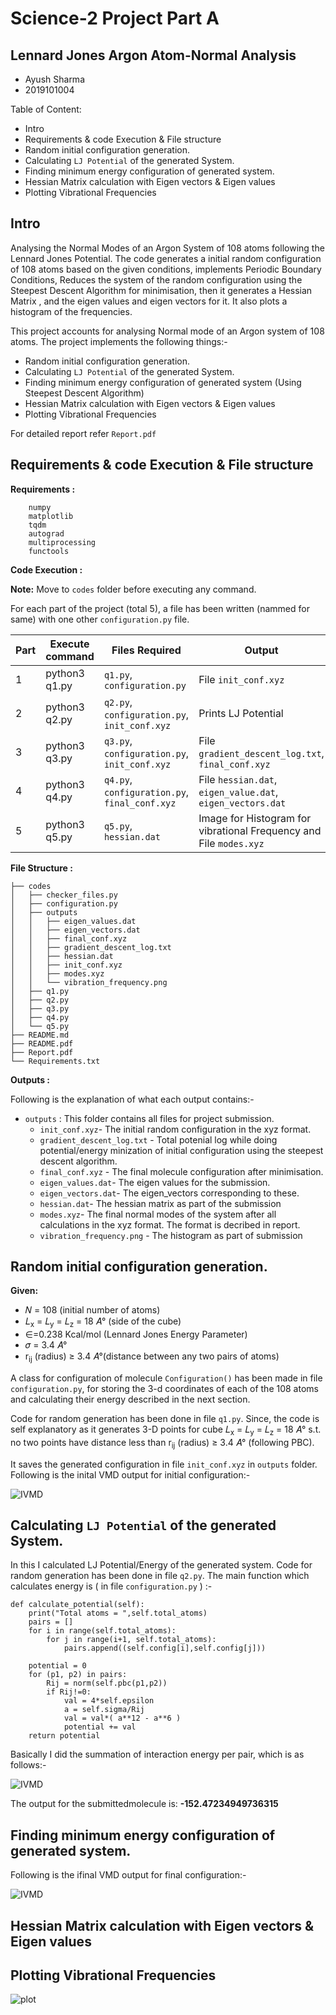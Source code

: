 # Science-2 Project Part A

## Lennard Jones Argon Atom-Normal Analysis

* Ayush Sharma
* 2019101004

Table of Content:

* Intro
* Requirements & code Execution & File structure
* Random initial configuration generation.
* Calculating `LJ Potential` of the generated System.
* Finding  minimum energy configuration of generated system.
* Hessian Matrix calculation with Eigen vectors & Eigen values
* Plotting Vibrational Frequencies

## Intro

Analysing the Normal Modes of an Argon System of 108 atoms following the Lennard Jones Potential. The code generates a initial random configuration of 108 atoms based on the given conditions, implements Periodic Boundary Conditions, Reduces the system of the random configuration using the Steepest Descent Algorithm for minimisation, then it generates a Hessian Matrix , and the eigen values and eigen vectors for it. It also plots a histogram of the frequencies. 

This project accounts for analysing Normal mode of an Argon system of 108 atoms. The project implements the following things:-


* Random initial configuration generation.
* Calculating `LJ Potential` of the generated System.
* Finding  minimum energy configuration of generated system (Using Steepest Descent Algorithm)
* Hessian Matrix calculation with Eigen vectors & Eigen values
* Plotting Vibrational Frequencies

For detailed report refer `Report.pdf`

## Requirements & code Execution & File structure

**Requirements :**

```
    numpy
    matplotlib
    tqdm
    autograd
    multiprocessing
    functools
```

**Code Execution :**

**Note:** Move to `codes` folder before executing any command.

For each part of the project (total 5), a file has been written (nammed for same) with one other `configuration.py` file.

| Part |  Execute command    | Files Required     | Output                         |
| -    | -                   | -                  | -                              |
| 1 | python3 q1.py | `q1.py`, `configuration.py` | File `init_conf.xyz` |
| 2 | python3 q2.py | `q2.py`, `configuration.py`, `init_conf.xyz` | Prints LJ Potential |
| 3 | python3 q3.py | `q3.py`, `configuration.py`, `init_conf.xyz` | File `gradient_descent_log.txt`, `final_conf.xyz` |
| 4 | python3 q4.py | `q4.py`, `configuration.py`, `final_conf.xyz`| File `hessian.dat`, `eigen_value.dat`, `eigen_vectors.dat` |
| 5 | python3 q5.py | `q5.py`, `hessian.dat` | Image for Histogram for vibrational Frequency and File `modes.xyz` |


**File Structure :**

```
├── codes
│   ├── checker_files.py
│   ├── configuration.py
│   ├── outputs
│   │   ├── eigen_values.dat
│   │   ├── eigen_vectors.dat
│   │   ├── final_conf.xyz
│   │   ├── gradient_descent_log.txt
│   │   ├── hessian.dat
│   │   ├── init_conf.xyz
│   │   ├── modes.xyz
│   │   └── vibration_frequency.png
│   ├── q1.py
│   ├── q2.py
│   ├── q3.py
│   ├── q4.py
│   └── q5.py
├── README.md
├── README.pdf
├── Report.pdf
└── Requirements.txt
```


**Outputs :**


Following is the explanation of what each output contains:-

- `outputs` : This folder contains all files for project submission.
  - `init_conf.xyz`- The initial random configuration in the xyz format.
  - `gradient_descent_log.txt` - Total potenial log while doing potential/energy minization of initial configuration using the steepest descent algorithm.
  - `final_conf.xyz` - The final molecule configuration after minimisation.
  - `eigen_values.dat`- The eigen values for the submission.
  - `eigen_vectors.dat`- The eigen_vectors corresponding to these.
  - `hessian.dat`- The hessian matrix as part of the submission
  - `modes.xyz`- The final normal modes of the system after all calculations in the xyz format. The format is decribed in report.
  - `vibration_frequency.png` - The histogram as part of submission



## Random initial configuration generation.

**Given:**

* 𝑁 = 108 (initial number of atoms)
* 𝐿<sub>x</sub> = 𝐿<sub>y</sub> = 𝐿<sub>z</sub> = 18 𝐴° (side of the cube)
* ∈=0.238 Kcal/mol (Lennard Jones Energy Parameter)
* 𝜎 = 3.4 𝐴°
* r<sub>ij</sub> (radius)  ≥ 3.4 𝐴°(distance between any two pairs of atoms)

A class for configuration of molecule `Configuration()` has been made in file `configuration.py`, for storing the 3-d coordinates of each of the 108 atoms and calculating their energy described in the next section.

Code for random generation has been done in file `q1.py`. Since, the code is self explanatory as it generates 3-D points for cube  𝐿<sub>x</sub> = 𝐿<sub>y</sub> = 𝐿<sub>z</sub> = 18 𝐴°  s.t. no two points have distance less than r<sub>ij</sub> (radius)  ≥ 3.4 𝐴° (following PBC).

It saves the generated configuration in file `init_conf.xyz` in `outputs` folder.
Following is the inital VMD output for initial configuration:-

![IVMD](./codes/outputs/initialVMD.png)


## Calculating `LJ Potential` of the generated System.


In this I calculated LJ Potential/Energy of the generated system.
Code for random generation has been done in file `q2.py`. The main function which calculates energy is ( in file `configuration.py` ) :-

```python3
def calculate_potential(self):
    print("Total atoms = ",self.total_atoms)
    pairs = []
    for i in range(self.total_atoms):
        for j in range(i+1, self.total_atoms):
            pairs.append((self.config[i],self.config[j]))
    
    potential = 0
    for (p1, p2) in pairs:
        Rij = norm(self.pbc(p1,p2))
        if Rij!=0:
            val = 4*self.epsilon
            a = self.sigma/Rij
            val = val*( a**12 - a**6 )
            potential += val
    return potential
```

Basically I did the summation of interaction energy per pair, which is as follows:-

![IVMD](./codes/outputs/interactionenergy.png)


The output for the submittedmolecule is: <b>-152.47234949736315</b>

## Finding  minimum energy configuration of generated system.


Following is the ifinal VMD output for final configuration:-

![IVMD](./codes/outputs/finalVMD.png)

## Hessian Matrix calculation with Eigen vectors & Eigen values



## Plotting Vibrational Frequencies


![plot](./codes/outputs/vibration_frequency.png)
